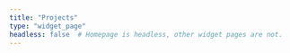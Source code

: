 ```yaml
---
title: "Projects"
type: "widget_page"
headless: false  # Homepage is headless, other widget pages are not.
---
```



